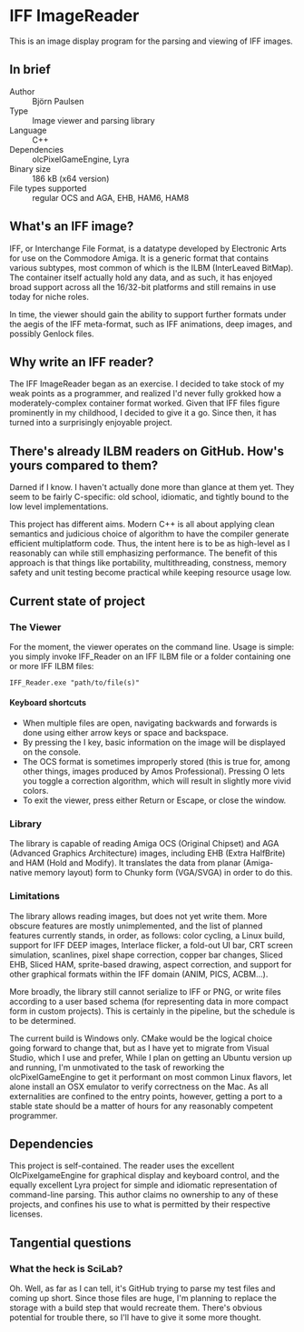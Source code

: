 # IFF ImageReader

This is an image display program for the parsing and viewing of IFF images.

## In brief

<dl>
  <dt>Author</dt> <dd>Björn Paulsen</dd>
  <dt>Type</dt> <dd>Image viewer and parsing library</dd>
  <dt>Language</dt> <dd>C++</dd>
  <dt>Dependencies</dt> <dd>olcPixelGameEngine, Lyra</dd>
  <dt>Binary size</dt> <dd>186 kB (x64 version)</dd>
  <dt>File types supported</dt> <dd>regular OCS and AGA, EHB, HAM6, HAM8</dd>
</dl>

## What's an IFF image?

IFF, or Interchange File Format, is a datatype developed by Electronic Arts for use on the Commodore Amiga. It is a generic format that contains various subtypes, most common of which is the ILBM (InterLeaved BitMap). The container itself actually hold any data, and as such, it has enjoyed broad support across all the 16/32-bit platforms and still remains in use today for niche roles.

In time, the viewer should gain the ability to support further formats under the aegis of the IFF meta-format, such as IFF animations, deep images, and possibly Genlock files.

## Why write an IFF reader?

The IFF ImageReader began as an exercise. I decided to take stock of my weak points as a programmer, and realized I'd never fully grokked how a moderately-complex container format worked. Given that IFF files figure prominently in my childhood, I decided to give it a go. Since then, it has turned into a surprisingly enjoyable project.

## There's already ILBM readers on GitHub. How's yours compared to them?

Darned if I know. I haven't actually done more than glance at them yet. They seem to be fairly C-specific: old school, idiomatic, and tightly bound to the low level implementations. 

This project has different aims. Modern C++ is all about applying clean semantics and judicious choice of algorithm to have the compiler generate efficient multiplatform code.  Thus, the intent here is to be as high-level as I reasonably can while still emphasizing performance. The benefit of this approach is that things like portability, multithreading, constness, memory safety and unit testing become practical while keeping resource usage low.   

## Current state of project

### The Viewer

For the moment, the viewer operates on the command line. Usage is simple: you simply invoke IFF_Reader on an IFF ILBM file or a folder containing one or more IFF ILBM files:

`IFF_Reader.exe "path/to/file(s)"`

#### Keyboard shortcuts 

* When multiple files are open, navigating backwards and forwards is done using either arrow keys or space and backspace. 
* By pressing the I key, basic information on the image will be displayed on the console. 
* The OCS format is sometimes improperly stored (this is true for, among other things, images produced by Amos Professional). Pressing O lets you toggle a correction algorithm, which will result in slightly more vivid colors.
* To exit the viewer, press either Return or Escape, or close the window.

### Library

The library is capable of reading Amiga OCS (Original Chipset) and AGA (Advanced Graphics Architecture) images, including EHB (Extra HalfBrite) and HAM (Hold and Modify). It translates the data from planar (Amiga-native memory layout) form to Chunky form (VGA/SVGA) in order to do this. 

### Limitations

The library allows reading images, but does not yet write them. More obscure features are mostly unimplemented, and the list of planned features currently stands, in order, as follows: color cycling, a Linux build, support for IFF DEEP images, Interlace flicker, a fold-out UI bar, CRT screen simulation, scanlines, pixel shape correction, copper bar changes, Sliced EHB, Sliced HAM, sprite-based drawing, aspect correction, and support for other graphical formats within the IFF domain (ANIM, PICS, ACBM...). 

More broadly, the library still cannot serialize to IFF or PNG, or write files according to a user based schema (for representing data in more compact form in custom projects). This is certainly in the pipeline, but the schedule is to be determined.

The current build is Windows only. CMake would be the logical choice going forward to change that, but as I have yet to migrate from Visual Studio, which I use and prefer, While I plan on getting an Ubuntu version up and running, I'm unmotivated to the task of reworking the olcPixelGameEngine to get it performant on most common Linux flavors, let alone install an OSX emulator to verify correctness on the Mac. As all externalities are confined to the entry points, however, getting a port to a stable state should be a matter of hours for any reasonably competent programmer.

## Dependencies

This project is self-contained. The reader uses the excellent OlcPixelgameEngine for graphical display and keyboard control, and the equally excellent Lyra project for simple and idiomatic representation of command-line parsing. This author claims no ownership to any of these projects, and confines his use to what is permitted by their respective licenses. 

## Tangential questions

### What the heck is SciLab?

Oh. Well, as far as I can tell, it's GitHub trying to parse my test files and coming up short. Since those files are huge, I'm planning to replace the storage with a build step that would recreate them. There's obvious potential for trouble there, so I'll have to give it some more thought.
